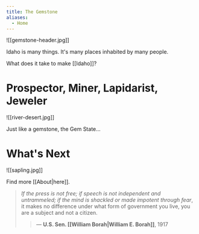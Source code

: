 ```yaml
---
title: The Gemstone
aliases:
  - Home
---
```

![[gemstone-header.jpg]]

Idaho is many things. It's many places inhabited by many people.

What does it take to make [[Idaho]]?

# Prospector, Miner, Lapidarist, Jeweler

![[river-desert.jpg]]

Just like a gemstone, the Gem State... 
# What's Next

![[sapling.jpg]]

Find more [[About|here]].

>*If the press is not free; if speech is not independent and untrammeled; if the mind is shackled or made impotent through fear*, it makes no difference under what form of government you live, you are a subject and not a citizen.
>>— **U.S. Sen. [[William Borah|William E. Borah]]**, 1917